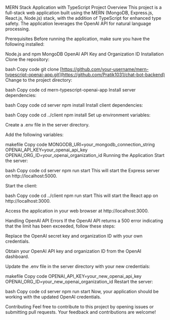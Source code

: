 MERN Stack Application with TypeScript
Project Overview
This project is a full-stack web application built using the MERN (MongoDB, Express.js, React.js, Node.js) stack, with the addition of TypeScript for enhanced type safety. The application leverages the OpenAI API for natural language processing.

Prerequisites
Before running the application, make sure you have the following installed:

Node.js and npm
MongoDB
OpenAI API Key and Organization ID
Installation
Clone the repository:

bash
Copy code
git clone [https://github.com/your-username/mern-typescript-openai-app.git](https://github.com/Pratik1031/chat-bot-backend)
Change to the project directory:

bash
Copy code
cd mern-typescript-openai-app
Install server dependencies:

bash
Copy code
cd server
npm install
Install client dependencies:

bash
Copy code
cd ../client
npm install
Set up environment variables:

Create a .env file in the server directory.

Add the following variables:

makefile
Copy code
MONGODB_URI=your_mongodb_connection_string
OPENAI_API_KEY=your_openai_api_key
OPENAI_ORG_ID=your_openai_organization_id
Running the Application
Start the server:

bash
Copy code
cd server
npm run start
This will start the Express server on http://localhost:5000.

Start the client:

bash
Copy code
cd ../client
npm run start
This will start the React app on http://localhost:3000.

Access the application in your web browser at http://localhost:3000.

Handling OpenAI API Errors
If the OpenAI API returns a 500 error indicating that the limit has been exceeded, follow these steps:

Replace the OpenAI secret key and organization ID with your own credentials.

Obtain your OpenAI API key and organization ID from the OpenAI dashboard.

Update the .env file in the server directory with your new credentials:

makefile
Copy code
OPENAI_API_KEY=your_new_openai_api_key
OPENAI_ORG_ID=your_new_openai_organization_id
Restart the server:

bash
Copy code
cd server
npm run start
Now, your application should be working with the updated OpenAI credentials.

Contributing
Feel free to contribute to this project by opening issues or submitting pull requests. Your feedback and contributions are welcome!
